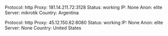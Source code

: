 Protocol: http
Proxy: 181.14.211.72:3128
Status: working
IP: None
Anon: elite
Server: mikrotik
Country: Argentina

Protocol: http
Proxy: 45.12.150.82:8080
Status: working
IP: None
Anon: elite
Server: None
Country: United States

